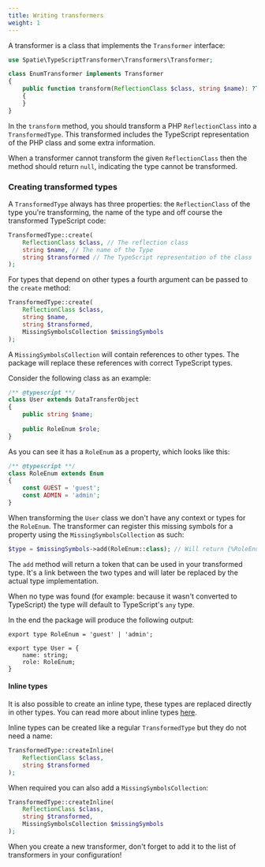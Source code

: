 ```yaml
---
title: Writing transformers
weight: 1
---
```


A transformer is a class that implements the `Transformer` interface:

```php
use Spatie\TypeScriptTransformer\Transformers\Transformer;

class EnumTransformer implements Transformer
{
    public function transform(ReflectionClass $class, string $name): ?TransformedType
    {
    }
}
```

In the `transform` method, you should transform a PHP `ReflectionClass` into a `TransformedType`. This transformed
includes the TypeScript representation of the PHP class and some extra information.

When a transformer cannot transform the given `ReflectionClass` then the method should return `null`, indicating the
type cannot be transformed.

### Creating transformed types

A `TransformedType` always has three properties: the `ReflectionClass` of the type you're transforming, the name of the
type and off course the transformed TypeScript code:

```php
TransformedType::create(
    ReflectionClass $class, // The reflection class
    string $name, // The name of the Type
    string $transformed // The TypeScript representation of the class
);
```

For types that depend on other types a fourth argument can be passed to the `create` method:

```php
TransformedType::create(
    ReflectionClass $class,
    string $name,
    string $transformed,
    MissingSymbolsCollection $missingSymbols
);
```

A `MissingSymbolsCollection` will contain references to other types. The package will replace these references with
correct TypeScript types.

Consider the following class as an example:

```php
/** @typescript **/
class User extends DataTransferObject
{
    public string $name;
    
    public RoleEnum $role;
}
```

As you can see it has a `RoleEnum` as a property, which looks like this:

```php
/** @typescript **/
class RoleEnum extends Enum
{
    const GUEST = 'guest';
    const ADMIN = 'admin';
}
```

When transforming the `User` class we don't have any context or types for the `RoleEnum`. The transformer can register
this missing symbols for a property using the `MissingSymbolsCollection` as such:

```php
$type = $missingSymbols->add(RoleEnum::class); // Will return {%RoleEnum::class%}
```

The `add` method will return a token that can be used in your transformed type. It's a link between the two types and
will later be replaced by the actual type implementation.

When no type was found (for example: because it wasn't converted to TypeScript) the type will default to
TypeScript's `any` type.

In the end the package will produce the following output:

```tsx
export type RoleEnum = 'guest' | 'admin';

export type User = {
    name: string;
    role: RoleEnum;
}
```

#### Inline types

It is also possible to create an inline type, these types are replaced directly in other types. You can read more about
inline types [here](https://spatie.be/docs/typescript-transformer/v2/usage/annotations#inlining-types).

Inline types can be created like a regular `TransformedType` but they do not need a name:

```php
TransformedType::createInline(
    ReflectionClass $class,
    string $transformed
);
```

When required you can also add a `MissingSymbolsCollection`:

```php
TransformedType::createInline(
    ReflectionClass $class,
    string $transformed,
    MissingSymbolsCollection $missingSymbols
);
```

When you create a new transformer, don't forget to add it to the list of transformers in your configuration!
